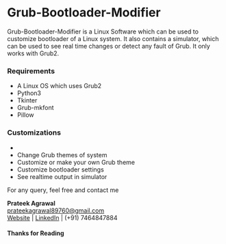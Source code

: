 # Grub-Bootloader-Modifier

Grub-Bootloader-Modifier is a Linux Software which can be used to customize bootloader of a Linux system. It also contains a simulator, which can be used to see real time changes or detect any fault of Grub. It only works with Grub2.

### Requirements 

- A Linux OS which uses Grub2
- Python3
- Tkinter
- Grub-mkfont
- Pillow

### Customizations
-
- Change Grub themes of system
- Customize or make your own Grub theme
- Customize bootloader settings
- See realtime output in simulator


For any query, feel free and contact me


**Prateek Agrawal**  
prateekagrawal89760@gmail.com  
[Website][4] | [LinkedIn][5] | (+91) 7464847884

#### Thanks for Reading


 [4]: http://agrawal-prateek.github.io
 [5]: https://www.linkedin.com/in/agrawal-prateek
